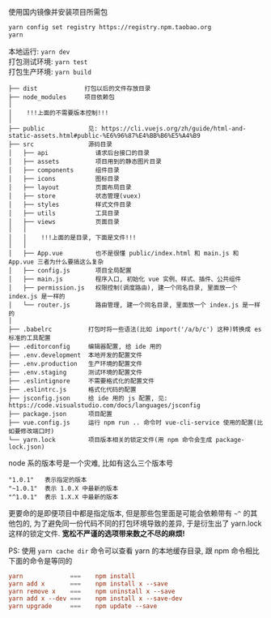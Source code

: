 
使用国内镜像并安装项目所需包
```sh
yarn config set registry https://registry.npm.taobao.org
yarn
```

本地运行: `yarn dev`  
打包测试环境: `yarn test`  
打包生产环境: `yarn build`

```text
├── dist             打包以后的文件存放目录
├── node_modules     项目依赖包
│
│    !!!上面的不需要版本控制!!!
│
├── public            见: https://cli.vuejs.org/zh/guide/html-and-static-assets.html#public-%E6%96%87%E4%BB%B6%E5%A4%B9
├── src               源码目录
│   ├── api             请求后台接口的目录
│   ├── assets          项目用到的静态图片目录
│   ├── components      组件目录
│   ├── icons           图标目录
│   ├── layout          页面布局目录
│   ├── store           状态管理(vuex)
│   ├── styles          样式文件目录
│   ├── utils           工具目录
│   ├── views           页面目录
│   │
│   │    !!!上面的是目录, 下面是文件!!!
│   │
│   ├── App.vue         也不是很懂 public/index.html 和 main.js 和 App.vue 三者为什么要搞这么复杂
│   ├── config.js       项目全局配置
│   ├── main.js         程序入口, 初始化 vue 实例、样式、插件、公共组件
│   ├── permission.js   权限控制(调度路由), 建一个同名目录, 里面放一个 index.js 是一样的
│   └── router.js       路由管理, 建一个同名目录, 里面放一个 index.js 是一样的
│
├── .babelrc          打包时将一些语法(比如 import('/a/b/c') 这种)转换成 es 标准的工具配置
├── .editorconfig     编辑器配置, 给 ide 用的
├── .env.development  本地开发的配置文件
├── .env.production   生产环境的配置文件
├── .env.staging      测试环境的配置文件
├── .eslintignore     不需要格式化的配置文件
├── .eslintrc.js      格式化代码的配置
├── jsconfig.json     给 ide 用的 js 配置, 见: https://code.visualstudio.com/docs/languages/jsconfig
├── package.json      项目配置
├── vue.config.js     运行 npm run .. 命令时 vue-cli-service 使用的配置(比如要修改端口时)
└── yarn.lock         项目版本相关的锁定文件(用 npm 命令会生成 package-lock.json)
```

node 系的版本号是一个灾难, 比如有这么三个版本号
```
"1.0.1"   表示指定的版本
"~1.0.1"  表示 1.0.X 中最新的版本
"^1.0.1"  表示 1.X.X 中最新的版本
```
更要命的是即便项目中都是指定版本, 但是那些包里面是可能会依赖带有 `~^` 的其他包的, 为了避免同一份代码不同的打包环境导致的差异, 于是衍生出了 yarn.lock 这样的锁定文件.
**宽松不严谨的选项带来数之不尽的麻烦!**


PS: 使用 `yarn cache dir` 命令可以查看 yarn 的本地缓存目录, 跟 npm 命令相比下面的命令是等同的
```conf
yarn             ===    npm install
yarn add x       ===    npm install x --save
yarn remove x    ===    npm uninstall x --save
yarn add x --dev ===    npm install x --save-dev
yarn upgrade     ===    npm update --save
```
